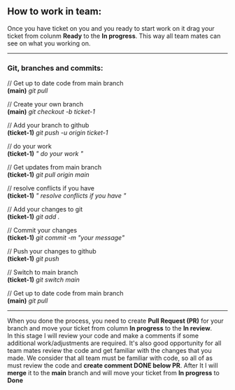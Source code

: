 
## How to work in team:

Once you have ticket on you and you ready to start work on it
drag your ticket from colunm **Ready** to the **In progress**.
This way all team mates can see on what you working on.
***
### Git, branches and commits:

// Get up to date code from main branch  
**(main)** *git pull*

// Create your own branch  
**(main)** *git checkout -b ticket-1*

// Add your branch to github  
**(ticket-1)** *git push -u origin ticket-1*

// do your work  
**(ticket-1)** *" do your work "*

// Get updates from main branch  
**(ticket-1)** *git pull origin main*

// resolve conflicts if you have  
**(ticket-1)** *" resolve conflicts if you have "*

// Add your changes to git  
**(ticket-1)** *git add .*

// Commit your changes  
**(ticket-1)** *git commit -m "your message"*

// Push your changes to github  
**(ticket-1)** *git push*

// Switch to main branch  
**(ticket-1)** *git switch main*

// Get up to date code from main branch  
**(main)** *git pull*
***

When you done the process, you need to create **Pull Request (PR)** for your branch
and move your ticket from column **In progress** to the **In review**.  
In this stage I will review your code and make a comments if some additional work/adjustments are required.
It's also good opportunity for all team mates review the code and get familiar with the changes that you made.
We consider that all team must be familiar with code, so all of as must review the code and **create comment DONE below PR**.
After It I will **merge** it to the **main** branch and will move your ticket from **In progress** to **Done**
